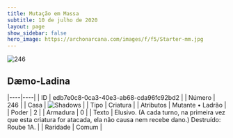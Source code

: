 ```yaml
---
title: Mutação em Massa
subtitle: 10 de julho de 2020
layout: page
show_sidebar: false
hero_image: https://archonarcana.com/images/f/f5/Starter-mm.jpg
---
```


![246](https://cdn.keyforgegame.com/media/card_front/pt/479_246_3JR9P8Q97RWQ_pt.png)

## Dæmo-Ladina

|----|----|
| ID | edb7e0c8-0ca3-40e3-ab68-cda96fc92bd2 |
| Número | 246 |
| Casa | ![Shadows](https://archonarcana.com/images/thumb/e/ee/Shadows.png/22px-Shadows.png "Sombras") |
| Tipo | Criatura |
| Atributos | Mutante • Ladrão |
| Poder | 2 |
| Armadura | 0 |
| Texto | Elusivo. (A cada turno, na primeira vez que esta criatura for atacada, ela não causa nem recebe dano.) Destruído: Roube 1A. |
| Raridade | Comum |
